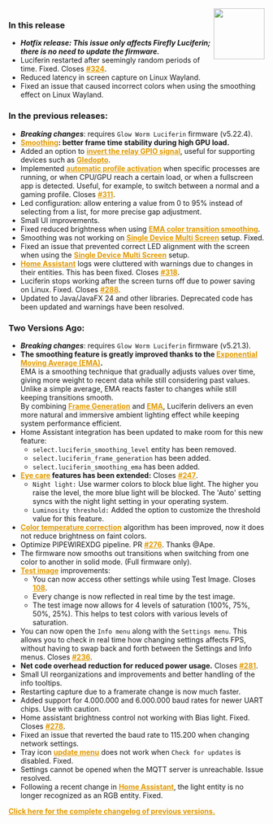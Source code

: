 <style>
.footer {
  display: none;
}
.px-3 {
  padding-right: 30px !important;
  padding-left: 10px !important;
}
.my-5 {
  margin-top: 10px !important;
  margin-bottom: 10px !important;
}
strong {
  font-weight: bold;
}
a {
  font-weight: bold;
  color: #E19A00FF;
}
</style>
<img align="right" width="100" height="100" src="https://raw.githubusercontent.com/sblantipodi/firefly_luciferin/master/data/img/luciferin_logo.png">

### In this release

- ***Hotfix release: This issue only affects Firefly Luciferin; there is no need to update the firmware.***
- Luciferin restarted after seemingly random periods of time. Fixed. Closes [#324](https://github.com/sblantipodi/firefly_luciferin/issues/324).
- Reduced latency in screen capture on Linux Wayland.
- Fixed an issue that caused incorrect colors when using the smoothing effect on Linux Wayland.

### In the previous releases:

- ***Breaking changes***: requires `Glow Worm Luciferin` firmware (v5.22.4).
- **[Smoothing](https://github.com/sblantipodi/firefly_luciferin/wiki/Smoothing-color-transitions): better frame time stability during high GPU load.**
- Added an option
  to [invert the relay GPIO signal](https://github.com/sblantipodi/firefly_luciferin/wiki/Power-saving-features#add-a-relay-to-cut-power-to-the-led-strip),
  useful for supporting devices such
  as [Gledopto](https://github.com/sblantipodi/firefly_luciferin/wiki/Compatible-Hardware#pre-build-boards-support).
- Implemented [automatic profile activation](https://github.com/sblantipodi/firefly_luciferin/wiki/Profiles) when
  specific processes are running, or when CPU/GPU reach a certain load, or when a fullscreen app is detected. Useful,
  for example, to switch between a normal and a gaming profile.
  Closes [#311](https://github.com/sblantipodi/firefly_luciferin/issues/311).
- Led configuration: allow entering a value from 0 to 95% instead of selecting from a list, for more precise gap
  adjustment.
- Small UI improvements.
- Fixed reduced brightness when
  using [EMA color transition smoothing](https://github.com/sblantipodi/firefly_luciferin/wiki/Smoothing-color-transitions).
- Smoothing was not working
  on [Single Device Multi Screen](https://github.com/sblantipodi/firefly_luciferin/wiki/Multi-monitor-support) setup.
  Fixed.
- Fixed an issue that prevented correct LED alignment with the screen when using
  the [Single Device Multi Screen](https://github.com/sblantipodi/firefly_luciferin/wiki/Multi-monitor-support) setup.
- [Home Assistant](https://github.com/sblantipodi/firefly_luciferin/wiki/Home-Automation-configs) logs were cluttered
  with warnings due to changes in their entities. This has been fixed.
  Closes [#318](https://github.com/sblantipodi/firefly_luciferin/issues/318).
- Luciferin stops working after the screen turns off due to power saving on Linux. Fixed.
  Closes [#288](https://github.com/sblantipodi/firefly_luciferin/issues/288).
- Updated to Java/JavaFX 24 and other libraries. Deprecated code has been updated and warnings have been resolved.

### Two Versions Ago:

- ***Breaking changes***: requires `Glow Worm Luciferin` firmware (v5.21.3).
- **The smoothing feature is greatly improved thanks to the [Exponential Moving Average (EMA)](https://github.com/sblantipodi/firefly_luciferin/wiki/Smoothing-color-transitions#what-is-exponential-moving-average-ema).**     
  EMA is a smoothing technique that gradually adjusts values over time, giving more weight to recent data while still
  considering past values.
  Unlike a simple average, EMA reacts faster to changes while still keeping transitions smooth.  
  By
  combining [Frame Generation](https://github.com/sblantipodi/firefly_luciferin/wiki/Smoothing-color-transitions#how-does-it-works-linear-interpolation-with-frame-insertion)
  and [EMA](https://github.com/sblantipodi/firefly_luciferin/wiki/Smoothing-color-transitions#what-is-exponential-moving-average-ema),
  Luciferin delivers an even more natural and immersive ambient lighting effect while keeping system performance
  efficient.
- Home Assistant integration has been updated to make room for this new feature:
    - `select.luciferin_smoothing_level` entity has been removed.
    - `select.luciferin_frame_generation` has been added.
    - `select.luciferin_smoothing_ema` has been added.
- **[Eye care](https://github.com/sblantipodi/firefly_luciferin/wiki/Eye-care-and-night-mode) features has been
  extended:** Closes [#247](https://github.com/sblantipodi/firefly_luciferin/issues/247).
    - `Night light:` Use warmer colors to block blue light. The higher you raise the level, the more blue light will be
      blocked. The 'Auto' setting syncs with the night light setting in your operating system.
    - `Luminosity threshold:` Added the option to customize the threshold value for this feature.
- [Color temperature correction](https://github.com/sblantipodi/firefly_luciferin/wiki/Color-Temperature-and-White-Balance)
  algorithm has been improved, now it does not reduce brightness on faint colors.
- Optimize PIPEWIREXDG pipeline. PR [#276](https://github.com/sblantipodi/firefly_luciferin/pull/276). Thanks @Ape.
- The firmware now smooths out transitions when switching from one color to another in solid mode. (Full firmware only).
- [Test image](https://github.com/sblantipodi/firefly_luciferin/wiki/Color-Grading-(Hue-Saturation-and-Lightness-tuning))
  improvements:
    - You can now access other settings while using Test Image.
      Closes [108](https://github.com/sblantipodi/firefly_luciferin/issues/108).
    - Every change is now reflected in real time by the test image.
    - The test image now allows for 4 levels of saturation (100%, 75%, 50%, 25%). This helps to test colors with various
      levels of saturation.
- You can now open the `Info menu` along with the `Settings menu`. This allows you to check in real time how changing
  settings affects FPS, without having to swap back and forth between the Settings and Info menus.
  Closes [#236](https://github.com/sblantipodi/firefly_luciferin/issues/236).
- **Net code overhead reduction for reduced power usage.**
  Closes [#281](https://github.com/sblantipodi/firefly_luciferin/issues/281).
- Small UI reorganizations and improvements and better handling of the info tooltips.
- Restarting capture due to a framerate change is now much faster.
- Added support for 4.000.000 and 6.000.000 baud rates for newer UART chips. Use with caution.
- Home assistant brightness control not working with Bias light. Fixed.
  Closes [#278](https://github.com/sblantipodi/firefly_luciferin/issues/278).
- Fixed an issue that reverted the baud rate to 115.200 when changing network settings.
- Tray icon [update menu](https://github.com/sblantipodi/firefly_luciferin/wiki/Luciferin-update-management) does not
  work when `Check for updates` is disabled. Fixed.
- Settings cannot be opened when the MQTT server is unreachable. Issue resolved.
- Following a recent change
  in [Home Assistant](https://github.com/sblantipodi/firefly_luciferin/wiki/Home-Automation-configs), the light entity
  is no longer recognized as an RGB entity. Fixed.


[Click here for the complete changelog of previous versions.](https://github.com/sblantipodi/firefly_luciferin/releases)
